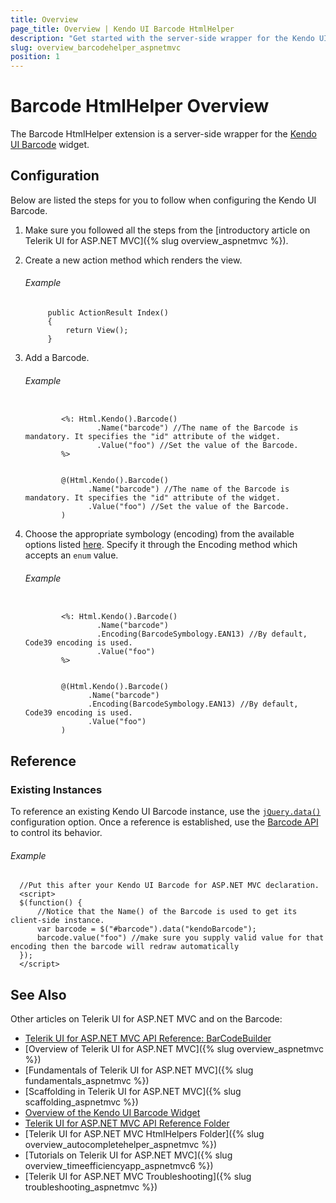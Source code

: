 ```yaml
---
title: Overview
page_title: Overview | Kendo UI Barcode HtmlHelper
description: "Get started with the server-side wrapper for the Kendo UI Barcode widget for ASP.NET MVC."
slug: overview_barcodehelper_aspnetmvc
position: 1
---
```


# Barcode HtmlHelper Overview

The Barcode HtmlHelper extension is a server-side wrapper for the [Kendo UI Barcode](https://demos.telerik.com/kendo-ui/barcode/index) widget.

## Configuration

Below are listed the steps for you to follow when configuring the Kendo UI Barcode.

1. Make sure you followed all the steps from the [introductory article on Telerik UI for ASP.NET MVC]({% slug overview_aspnetmvc %}).

1. Create a new action method which renders the view.

    ###### Example

            public ActionResult Index()
            {
                return View();
            }

1. Add a Barcode.

    ###### Example

    ```tab-ASPX

            <%: Html.Kendo().Barcode()
                    .Name("barcode") //The name of the Barcode is mandatory. It specifies the "id" attribute of the widget.
                    .Value("foo") //Set the value of the Barcode.
            %>
    ```
    ```tab-Razor

            @(Html.Kendo().Barcode()
                  .Name("barcode") //The name of the Barcode is mandatory. It specifies the "id" attribute of the widget.
                  .Value("foo") //Set the value of the Barcode.
            )
    ```

1. Choose the appropriate symbology (encoding) from the available options listed [here](http://docs.telerik.com/kendo-ui/api/javascript/dataviz/ui/barcode#configuration-type). Specify it through the Encoding method which accepts an `enum` value.

    ###### Example

    ```tab-ASPX

            <%: Html.Kendo().Barcode()
                    .Name("barcode")
                    .Encoding(BarcodeSymbology.EAN13) //By default, Code39 encoding is used.
                    .Value("foo")
            %>
    ```
    ```tab-Razor

            @(Html.Kendo().Barcode()
                  .Name("barcode")
                  .Encoding(BarcodeSymbology.EAN13) //By default, Code39 encoding is used.
                  .Value("foo")
            )
    ```

## Reference

### Existing Instances

To reference an existing Kendo UI Barcode instance, use the [`jQuery.data()`](http://api.jquery.com/jQuery.data/) configuration option. Once a reference is established, use the [Barcode API](http://docs.telerik.com/kendo-ui/api/javascript/dataviz/ui/barcode#methods) to control its behavior.

###### Example

      //Put this after your Kendo UI Barcode for ASP.NET MVC declaration.
      <script>
      $(function() {
          //Notice that the Name() of the Barcode is used to get its client-side instance.
          var barcode = $("#barcode").data("kendoBarcode");
          barcode.value("foo") //make sure you supply valid value for that encoding then the barcode will redraw automatically
      });
      </script>

## See Also

Other articles on Telerik UI for ASP.NET MVC and on the Barcode:

* [Telerik UI for ASP.NET MVC API Reference: BarCodeBuilder](http://docs.telerik.com/aspnet-mvc/api/Kendo.Mvc.UI.Fluent/BarcodeBuilder)
* [Overview of Telerik UI for ASP.NET MVC]({% slug overview_aspnetmvc %})
* [Fundamentals of Telerik UI for ASP.NET MVC]({% slug fundamentals_aspnetmvc %})
* [Scaffolding in Telerik UI for ASP.NET MVC]({% slug scaffolding_aspnetmvc %})
* [Overview of the Kendo UI Barcode Widget](http://docs.telerik.com/kendo-ui/controls/barcodes/barcode/overview)
* [Telerik UI for ASP.NET MVC API Reference Folder](http://docs.telerik.com/aspnet-mvc/api/Kendo.Mvc/AggregateFunction)
* [Telerik UI for ASP.NET MVC HtmlHelpers Folder]({% slug overview_autocompletehelper_aspnetmvc %})
* [Tutorials on Telerik UI for ASP.NET MVC]({% slug overview_timeefficiencyapp_aspnetmvc6 %})
* [Telerik UI for ASP.NET MVC Troubleshooting]({% slug troubleshooting_aspnetmvc %})
